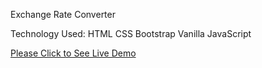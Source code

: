 Exchange Rate Converter


Technology Used:
HTML
CSS
Bootstrap
Vanilla JavaScript

<a href="https://rayetun.github.io/exchange-rate-converter/" rel="nofollow" target="_blank">Please Click to See Live Demo</a>